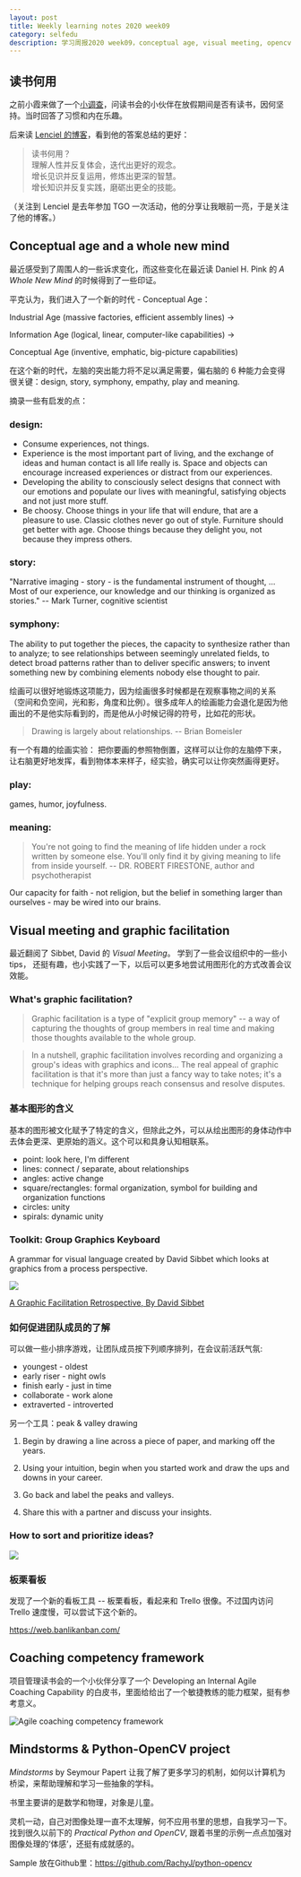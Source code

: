 ```yaml
---
layout: post 
title: Weekly learning notes 2020 week09
category: selfedu
description: 学习周报2020 week09，conceptual age, visual meeting, opencv project
---
```


## 读书何用

之前小霞来做了一个[小调查](https://raw.githubusercontent.com/RachyJ/rachyj.github.io/master/images/)，问读书会的小伙伴在放假期间是否有读书，因何坚持。当时回答了习惯和内在乐趣。

后来读 [Lenciel 的博客](https://lenciel.com/2020/02/how-to-read-the-books-part-2/)，看到他的答案总结的更好：

> 读书何用？   
> 理解人性并反复体会，迭代出更好的观念。   
> 增长见识并反复运用，修炼出更深的智慧。   
> 增长知识并反复实践，磨砺出更全的技能。

（关注到 Lenciel 是去年参加 TGO 一次活动，他的分享让我眼前一亮，于是关注了他的博客。）


## Conceptual age and a whole new mind

最近感受到了周围人的一些诉求变化，而这些变化在最近读 Daniel H. Pink 的 *A Whole New Mind* 的时候得到了一些印证。

平克认为，我们进入了一个新的时代 - Conceptual Age：

Industrial Age (massive factories, efficient assembly lines) ->

Information Age (logical, linear, computer-like capabilities) ->

Conceptual Age (inventive, emphatic, big-picture capabilities)

在这个新的时代，左脑的突出能力将不足以满足需要，偏右脑的 6 种能力会变得很关键：design, story, symphony, empathy, play and meaning.

摘录一些有启发的点：

### design:

- Consume experiences, not things.
- Experience is the most important part of living, and the exchange of ideas and human contact is all life really is. Space and objects can encourage increased experiences or distract from our experiences.
- Developing the ability to consciously select designs that connect with our emotions and populate our lives with meaningful, satisfying objects and not just more stuff.
- Be choosy. Choose things in your life that will endure, that are a pleasure to use. Classic clothes never go out of style. Furniture should get better with age. Choose things because they delight you, not because they impress others.


### story:

"Narrative imaging - story - is the fundamental instrument of thought, ... Most of our experience, our knowledge and our thinking is organized as stories." -- Mark Turner, cognitive scientist


### symphony:

The ability to put together the pieces, the capacity to synthesize rather than to analyze; to see relationships between seemingly unrelated fields, to detect broad patterns rather than to deliver specific answers; to invent something new by combining elements nobody else thought to pair.

绘画可以很好地锻炼这项能力，因为绘画很多时候都是在观察事物之间的关系 （空间和负空间，光和影，角度和比例）。很多成年人的绘画能力会退化是因为他画出的不是他实际看到的，而是他从小时候记得的符号，比如花的形状。

> Drawing is largely about relationships.  -- Brian Bomeisler

有一个有趣的绘画实验： 把你要画的参照物倒置，这样可以让你的左脑停下来，让右脑更好地发挥，看到物体本来样子，经实验，确实可以让你突然画得更好。


### play: 

games, humor, joyfulness.

### meaning:

> You're not going to find the meaning of life hidden under a rock written by someone else. You'll only find it by giving meaning to life from inside yourself.  -- DR. ROBERT FIRESTONE, author and psychotherapist

Our capacity for faith - not religion, but the belief in something larger than ourselves - may be wired into our brains.


## Visual meeting and graphic facilitation

最近翻阅了 Sibbet, David 的 *Visual Meeting*。 学到了一些会议组织中的一些小 tips， 还挺有趣，也小实践了一下，以后可以更多地尝试用图形化的方式改善会议效能。


### What's graphic facilitation?

> Graphic facilitation is a type of "explicit group memory" -- a way of capturing the thoughts of group members in real time and making those thoughts available to the whole group. 

> In a nutshell, graphic facilitation involves recording and organizing a group's ideas with graphics and icons... The real appeal of graphic facilitation is that it's more than just a fancy way to take notes; it's a technique for helping groups reach consensus and resolve disputes.


### 基本图形的含义

基本的图形被文化赋予了特定的含义，但除此之外，可以从绘出图形的身体动作中去体会更深、更原始的涵义。这个可以和具身认知相联系。

- point: look here, I'm different
- lines: connect / separate, about relationships
- angles: active change
- square/rectangles: formal organization, symbol for building and organization functions
- circles: unity
- spirals: dynamic unity


### Toolkit: Group Graphics Keyboard

A grammar for visual language created by David Sibbet which looks at graphics from a process perspective.

![](https://raw.githubusercontent.com/RachyJ/rachyj.github.io/master/images/group-graphics-keyboard.png)

[A Graphic Facilitation Retrospective, By David Sibbet](
https://davidsibbet.com/wp-content/uploads/2016/12/GF-RetrospectiveUpdated.pdf)


### 如何促进团队成员的了解

可以做一些小排序游戏，让团队成员按下列顺序排列，在会议前活跃气氛:

- youngest - oldest
- early riser - night owls
- finish early - just in time
- collaborate - work alone
- extraverted - introverted 

另一个工具：peak & valley drawing

1. Begin by drawing a line across a piece of paper, and marking off the years.

2. Using your intuition, begin when you started work and draw the ups and downs in your career.

3. Go back and label the peaks and valleys.

4. Share this with a partner and discuss your insights.

### How to sort and prioritize ideas?

![](https://raw.githubusercontent.com/RachyJ/rachyj.github.io/master/images/sort-ideas-matrix.png)


### 板栗看板

发现了一个新的看板工具 -- 板栗看板，看起来和 Trello 很像。不过国内访问 Trello 速度慢，可以尝试下这个新的。

https://web.banlikanban.com/


## Coaching competency framework

项目管理读书会的一个小伙伴分享了一个 Developing an Internal Agile Coaching Capability 的白皮书，里面给给出了一个敏捷教练的能力框架，挺有参考意义。

![Agile coaching competency framework](https://raw.githubusercontent.com/RachyJ/rachyj.github.io/master/images/agile-coaching-cmp.png)


## Mindstorms & Python-OpenCV project

*Mindstorms* by Seymour Papert 让我了解了更多学习的机制，如何以计算机为桥梁，来帮助理解和学习一些抽象的学科。

书里主要讲的是数学和物理，对象是儿童。

灵机一动，自己对图像处理一直不太理解，何不应用书里的思想，自我学习一下。找到很久以前下的 *Practical Python and OpenCV*, 跟着书里的示例一点点加强对图像处理的‘体感’，还挺有成就感的。

Sample 放在Github里：https://github.com/RachyJ/python-opencv 
